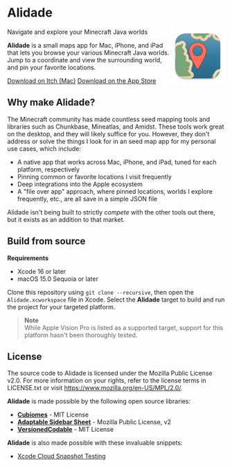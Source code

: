 # Alidade

<img align="right" src="./MCMaps/Resources/Assets.xcassets/AppIcon.appiconset/icon_128x128.png" alt="Alidade icon"/>

Navigate and explore your Minecraft Java worlds

**Alidade** is a small maps app for Mac, iPhone, and iPad that lets you
browse your various Minecraft Java worlds. Jump to a coordinate and view
the surrounding world, and pin your favorite locations.

[Download on Itch (Mac)](https://marquiskurt.itch.io/alidade)
[Download on the App Store](https://apps.apple.com/us/app/alidade/id6741483898)

## Why make Alidade?

The Minecraft community has made countless seed mapping tools and
libraries such as Chunkbase, Mineatlas, and Amidst. These tools work
great on the desktop, and they will likely suffice for you. However, they
don't address or solve the things I look for in an seed map app for my
personal use cases, which include:

- A native app that works across Mac, iPhone, and iPad, tuned for each
  platform, respectively
- Pinning common or favorite locations I visit frequently
- Deep integrations into the Apple ecosystem
- A "file over app" approach, where pinned locations, worlds I explore
  frequently, etc., are all save in a simple JSON file
  
Alidade isn't being built to strictly _compete_ with the other tools
out there, but it exists as an addition to that market.


## Build from source

**Requirements**  
- Xcode 16 or later
- macOS 15.0 Sequoia or later

Clone this repository using `git clone --recursive`, then open the
`Alidade.xcworkspace` file in Xcode. Select the **Alidade** target to
build and run the project for your targeted platform.

> **Note**  
> While Apple Vision Pro is listed as a supported target, support for this
> platform hasn't been thoroughly tested.

## License

The source code to Alidade is licensed under the Mozilla Public License
v2.0. For more information on your rights, refer to the license terms in
LICENSE.txt or visit https://www.mozilla.org/en-US/MPL/2.0/.

**Alidade** is made possible by the following open source libraries:

- [**Cubiomes**](https://github.com/Cubitect/cubiomes) - MIT License
- [**Adaptable Sidebar Sheet**](https://github.com/alicerunsonfedora/adaptablesidebarsheetview) - Mozilla Public License, v2
- [**VersionedCodable**](https://github.com/jrothwell/VersionedCodable) - MIT License

**Alidade** is also made possible with these invaluable snippets:

- [Xcode Cloud Snapshot Testing](https://gist.github.com/jaanus/7e14b31f7f445435aadac09d24397da8)
